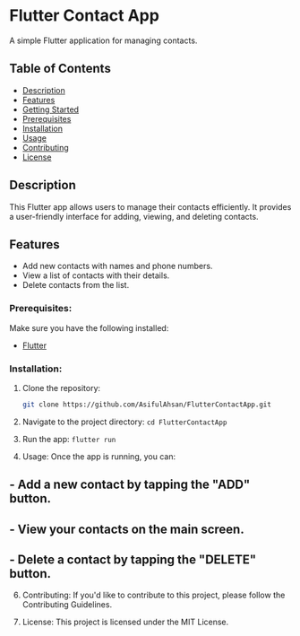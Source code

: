# Flutter Contact App

A simple Flutter application for managing contacts.

## Table of Contents
- [Description](#description)
- [Features](#features)
- [Getting Started](#getting-started)
- [Prerequisites](#prerequisites)
- [Installation](#installation)
- [Usage](#usage)
- [Contributing](#contributing)
- [License](#license)

## Description

This Flutter app allows users to manage their contacts efficiently. It provides a user-friendly interface for adding, viewing, and deleting contacts.

## Features

- Add new contacts with names and phone numbers.
- View a list of contacts with their details.
- Delete contacts from the list.

### Prerequisites:

Make sure you have the following installed:

- [Flutter](https://flutter.dev/docs/get-started/install)

### Installation:

1. Clone the repository:

   ```bash
   git clone https://github.com/AsifulAhsan/FlutterContactApp.git

2.  Navigate to the project directory:  `cd FlutterContactApp`

3.  Run the app:  `flutter run`

4.  Usage:
Once the app is running, you can:

   ##  - Add a new contact by tapping the "ADD" button.
   ##  - View your contacts on the main screen.
   ##  - Delete a contact by tapping the "DELETE" button.

6.  Contributing:
If you'd like to contribute to this project, please follow the Contributing Guidelines.

7.  License:
This project is licensed under the MIT License.
